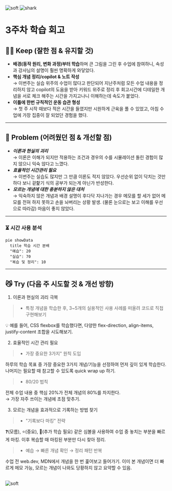 ![soft](https://capsule-render.vercel.app/api?type=soft&color=805E85&text=⚫️%203주차%20회고%20⚫️&fontAlignY=45&fontSize=40&height=100&animation=twinkling&desc=멋쟁이%20사자처럼&descAlignY=70)
![shark](https://capsule-render.vercel.app/api?type=shark&color=f2eef2&height=100)

# 3주차 학습 회고

## 🙆‍♀️ Keep (잘한 점 & 유지할 것)

- **배경(동작 원리, 변화 과정)부터 학습**하며 큰 그림을 그린 후 수업에 참여하니, 속성과 강사님의 설명이 훨씬 명확하게 와닿았다. 
- **핵심 개념 정리/copilot & 노트 작성**<br />
  → 이번주는 실습 위주의 수업이 많다고 판단되어 지난주처럼 모든 수업 내용을 정리하지 않고 copilot의 도움을 받아 키워드 위주로 정리 후 회고시간에 디테일한 개념을 서로 체크 해주는 시간을 가지고나니 이해하는데 속도가 붙었다.
- **이틀에 한번 규칙적인 운동 습관 형성**<br />
  → 첫 주 시작 때보다 적은 시간을 들였지만 시원하게 근육을 풀 수 있었고, 아침 수업에 가장 집중이 잘 되었던 경험을 했다. 

---

## 💪 Problem (어려웠던 점 & 개선할 점)

- **_이론과 현실의 괴리_**\
  → 이론은 이해가 되지만 적용하는 조건과 경우의 수를 시뮬레이션 돌린 경험이 많지 않으니 익숙 않다고 느꼈다.
- **_효율적인 시간관리 필요_**\
  → 이번주는 실습도 많지만 그 만큼 이론도 적지 않았다. 우선순위 없이 닥치는 것만 하다 보니 겉핥기 식의 공부가 되는게 아닌가 반성한다. 
- **_모르는 개념에 대한 충분하지 않은 대처_**  
  → 익숙하지 않은 개념과 배경 설명이 후다닥 지나가는 경우 메모를 할 세가 없어 메모를 전혀 하지 못하고 손을 놔버리는 상황 발생. (물론 눈으로는 보고 이해를 우선으로 따라감) 마음이 좋지 않았다. 

---

### ⏳ 시간 사용 분석

```mermaid
pie showData
  title 학습 시간 분배
  "예습": 20
  "실습": 70
  "복습 및 정리": 10
```

---

## 😼 Try (다음 주 시도할 것 & 개선 방향)

1. 이론과 현실의 괴리 극복
> - 특정 개념을 학습한 후, 3~5개의 실용적인 사용 사례를 떠올려 코드로 직접 구현해보기
>
💡 예를 들어, CSS flexbox를 학습했다면, 다양한 flex-direction, align-items, justify-content 조합을 시도해보기.

2. 효율적인 시간 관리 필요
> - 가장 중요한 3가지" 원칙 도입

하루의 학습 목표 중 가장 중요한 3가지 개념/기능을 선정하여 먼저 깊이 있게 학습한다. 나머지는 필요할 때 참고할 수 있도록 quick wrap up 하기.
> - 80/20 법칙

전체 수업 내용 중 핵심 20%가 전체 개념의 80%를 차지한다.<br /> 
→ 가장 자주 쓰이는 개념에 초점 맞추기.


3. 모르는 개념을 효과적으로 기록하는 방법 찾기
> - "기록보다 마킹" 전략

❓(모름), ⭐(중요), 🤨(추가 학습 필요) 같은 심볼을 사용하여 수업 중 놓치는 부분을 빠르게 마킹. 이후 복습할 때 마킹된 부분만 다시 찾아 정리.
> - 예습 → 빠른 개념 확인 → 정리 패턴 반복

수업 전 web.dev, MDN에서 개념을 한 번 훑어보고 들어가기.
이미 본 개념이면 더 빠르게 메모 가능, 모르는 개념이 나와도 당황하지 않고 요약할 수 있음.


\
![soft](https://capsule-render.vercel.app/api?type=soft&color=805E85&height=100&animation=twinkling&desc=2025.%2002.%2023%20마지막%20수정&descAlign=85&fontColor=00&descSize=15)
